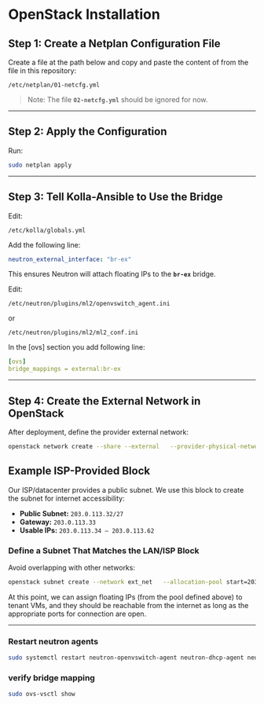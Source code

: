 # OpenStack Installation

## Step 1: Create a Netplan Configuration File

Create a file at the path below and copy and paste the content of from the file in this repository:

```
/etc/netplan/01-netcfg.yml
```

> Note: The file **`02-netcfg.yml`** should be ignored for now.

---

## Step 2: Apply the Configuration

Run:

```bash
sudo netplan apply
```

---

## Step 3: Tell Kolla-Ansible to Use the Bridge

Edit:

```
/etc/kolla/globals.yml
```

Add the following line:

```yaml
neutron_external_interface: "br-ex"
```

This ensures Neutron will attach floating IPs to the **`br-ex`** bridge.

Edit:

```
/etc/neutron/plugins/ml2/openvswitch_agent.ini
```
or 
```
/etc/neutron/plugins/ml2/ml2_conf.ini
```
In the [ovs] section you add following line:

```yaml
[ovs]
bridge_mappings = external:br-ex
```
---

## Step 4: Create the External Network in OpenStack

After deployment, define the provider external network:

```bash
openstack network create --share --external   --provider-physical-network external   --provider-network-type flat ext_net
```

## Example ISP-Provided Block

Our ISP/datacenter provides a public subnet. We use this block to create the subnet for internet accessibility:

- **Public Subnet:** `203.0.113.32/27`  
- **Gateway:** `203.0.113.33`  
- **Usable IPs:** `203.0.113.34 – 203.0.113.62`
  
### Define a Subnet That Matches the LAN/ISP Block

Avoid overlapping with other networks:

```bash
openstack subnet create --network ext_net   --allocation-pool start=203.0.113.34,end=203.0.113.62   --gateway 203.0.113.33   --subnet-range 203.0.113.32/27 ext_subnet
```

At this point, we can assign floating IPs (from the pool defined above) to tenant VMs, and they should be reachable from the internet as long as the appropriate ports for connection are open.

---

### Restart neutron agents

```bash
sudo systemctl restart neutron-openvswitch-agent neutron-dhcp-agent neutron-l3-agent
```

### verify bridge mapping

```bash
sudo ovs-vsctl show
```
